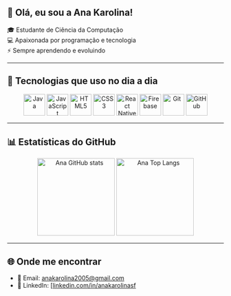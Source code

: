 ## 👋 Olá, eu sou a Ana Karolina!

🎓 Estudante de Ciência da Computação  
💻 Apaixonada por programação e tecnologia  
⚡ Sempre aprendendo e evoluindo  

---

## 🚀 Tecnologias que uso no dia a dia

<div align="center">
  <!-- Linguagens -->
  <img src="https://cdn.jsdelivr.net/gh/devicons/devicon/icons/java/java-original.svg" alt="Java" width="50" height="50"/>
  <img src="https://cdn.jsdelivr.net/gh/devicons/devicon/icons/javascript/javascript-original.svg" alt="JavaScript" width="50" height="50"/>
  <img src="https://cdn.jsdelivr.net/gh/devicons/devicon/icons/html5/html5-original.svg" alt="HTML5" width="50" height="50"/>
  <img src="https://cdn.jsdelivr.net/gh/devicons/devicon/icons/css3/css3-original.svg" alt="CSS3" width="50" height="50"/>
  
  <!-- Frameworks & Outros -->
  <img src="https://cdn.jsdelivr.net/gh/devicons/devicon/icons/react/react-original.svg" alt="React Native" width="50" height="50"/>
  <img src="https://cdn.jsdelivr.net/gh/devicons/devicon/icons/firebase/firebase-plain.svg" alt="Firebase" width="50" height="50"/>
  <img src="https://cdn.jsdelivr.net/gh/devicons/devicon/icons/git/git-original.svg" alt="Git" width="50" height="50"/>
  <img src="https://cdn.jsdelivr.net/gh/devicons/devicon/icons/github/github-original.svg" alt="GitHub" width="50" height="50"/>
</div>

---

## 📊 Estatísticas do GitHub

<div align="center">
  <img height="180em" src="https://github-readme-stats.vercel.app/api?username=anakarolinasf&show_icons=true&theme=dracula" alt="Ana GitHub stats"/>
  <img height="180em" src="https://github-readme-stats.vercel.app/api/top-langs/?username=anakarolinasf&layout=compact&theme=dracula" alt="Ana Top Langs"/>
</div>

---

## 🌐 Onde me encontrar
- 📧 Email: anakarolina2005@gmail.com  
- 💼 LinkedIn: [[linkedin.com/in/anakarolinasf](https://linkedin.com/in/anakarolinasf](https://www.linkedin.com/in/ana-karolina-silva-ferreira-656a882b7/))
